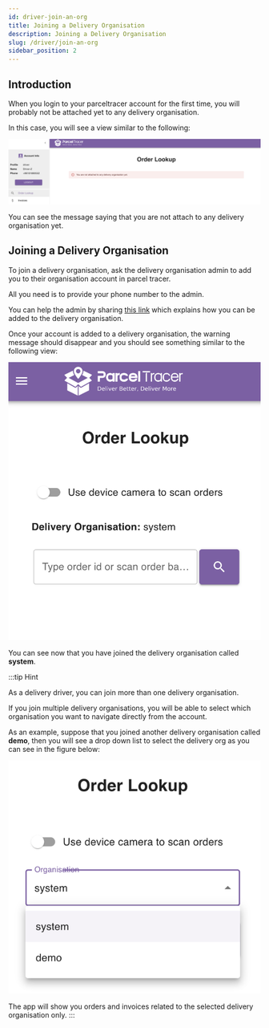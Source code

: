 ```yaml
---
id: driver-join-an-org
title: Joining a Delivery Organisation
description: Joining a Delivery Organisation
slug: /driver/join-an-org
sidebar_position: 2
---
```


## Introduction

When you login to your parceltracer account for the first time, you will probably not be attached yet to any delivery organisation.

In this case, you will see a view similar to the following:

![alt text](./media/driver-default-view.png)

You can see the message saying that you are not attach to any delivery organisation yet.

## Joining a Delivery Organisation

To join a delivery organisation, ask the delivery organisation admin to add you to their organisation account in parcel tracer.

All you need is to provide your phone number to the admin.

You can help the admin by sharing [this link](https://parceltracer.github.io/docs/user-guide/for-delivery-organisations/drivers/creating-drivers#adding-a-registered-driver) which explains how you can be added to the delivery organisation.

Once your account is added to a delivery organisation, the warning message should disappear and you should see something similar to the following view:

![alt text](./media/driver-view-after-joining-one-org.png)

You can see now that you have joined the delivery organisation called **system**.

:::tip Hint

As a delivery driver, you can join more than one delivery organisation.

If you join multiple delivery organisations, you will be able to select which organisation you want to navigate directly from the account.

As an example, suppose that you joined another delivery organisation called **demo**, then you will see a drop down list to select the delivery org as you can see in the figure below:

![alt text](./media/driver-multiple-orgs-dropdown.png)

The app will show you orders and invoices related to the selected delivery organisation only.
:::